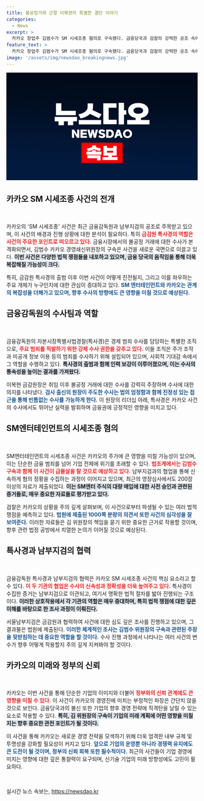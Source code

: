```yaml
---
title: 불공정거래 근절 이복현의 특별한 결단 이야기
categories:
  - News
excerpt: >
  카카오 창업주 김범수가 SM 시세조종 혐의로 구속됐다. 금융당국과 검찰의 강력한 공조 속에 불공정 거래 수사가 급물살을 타고 있으며, 이 사례는 한국 기업 총수 구속의 신기원을 나타낸다. 이복현 금감원장의 역할이 주목받고 있다.
feature_text: >
  카카오 창업주 김범수가 SM 시세조종 혐의로 구속됐다. 금융당국과 검찰의 강력한 공조 속에 불공정 거래 수사가 급물살을 타고 있으며, 이 사례는 한국 기업 총수 구속의 신기원을 나타낸다. 이복현 금감원장의 역할이 주목받고 있다.
image: '/assets/img/newsdao_breakingnews.jpg'
---
```


<p><img src="/assets/img/newsdao_breakingnews.jpg" alt="pcversion 속보" /></p>

<h2 data-ke-size="size26">카카오 SM 시세조종 사건의 전개</h2>

<p data-ke-size="size16">&nbsp;</p>

<p>카카오의 'SM 시세조종' 사건은 최근 금융감독원과 남부지검의 공조로 주목받고 있으며, 이 사건의 배경과 진행 상황에 대한 분석이 필요하다. 특히 <b><span style="color: #ee2323;">금감원 특사경의 역할은 사건의 주요한 포인트로 떠오르고 있다.</span></b> 금융시장에서의 불공정 거래에 대한 수사가 본격화되면서, 김범수 카카오 경영쇄신위원장의 구속은 사건을 새로운 국면으로 이끌고 있다. <b><span style="background-color: #21538527;">이번 사건은 다양한 법적 쟁점들을 내포하고 있으며, 금융 당국의 움직임을 통해 더욱 복잡해질 가능성이 크다.</span></b> </p>

<p>특히, 금감원 특사경의 출범 이후 이번 사건이 어떻게 진전될지, 그리고 이를 좌우하는 주요 개체가 누구인지에 대한 관심이 증대하고 있다. <b><span style="color: #1a5490;">SM 엔터테인먼트와 카카오는 관계의 복잡성을 더해가고 있으며, 향후 수사의 방향에도 큰 영향을 미칠 것으로 예상된다.</span></b></p>

<h2 data-ke-size="size26">금융감독원의 수사팀과 역할</h2>

<p data-ke-size="size16">&nbsp;</p>

<p>금융감독원의 자본시장특별사법경찰(특사경)은 경제 범죄 수사를 담당하는 특별한 조직으로, <b><span style="color: #ee2323;">주요 범죄를 적발하기 위한 강제 수사 권한을 갖추고 있다.</span></b> 이들 조직은 주가 조작과 미공개 정보 이용 등의 범죄를 수사하기 위해 설립되어 있으며, 사회적 기대감 속에서 그 역할을 수행하고 있다. <b><span style="background-color: #21538527;">특사경의 출범과 함께 인력 보강이 이루어졌으며, 이는 수사의 통속성을 높이는 결과를 가져왔다.</span></b></p>

<p>이복현 금감원장은 취임 이후 불공정 거래에 대한 수사를 강력히 주장하며 수사에 대한 의지를 나타냈다. <b><span style="color: #1a5490;">검사 출신의 원장이 주도한 수사는 법의 엄정함과 함께 진정성 있는 접근을 통해 빈틈없는 수사를 가능하게 한다.</span></b> 이 원장의 리더십 아래, 특사경은 카카오 사건의 수사에서도 뛰어난 실력을 발휘하며 금융권에 긍정적인 영향을 미치고 있다.</p>

<h2 data-ke-size="size26">SM엔터테인먼트의 시세조종 혐의</h2>

<p data-ke-size="size16">&nbsp;</p>

<p>SM엔터테인먼트의 시세조종 사건은 카카오의 주가에 큰 영향을 미칠 가능성이 있으며, 이는 단순한 금융 범죄를 넘어 기업 전체에 위기를 초래할 수 있다. <b><span style="color: #ee2323;">법조계에서는 김범수 구속과 함께 이 사건이 급물살을 탈 것으로 예상하고 있다.</span></b> 남부지검과의 협업을 통해 신속하게 혐의 정황을 수집하는 과정이 이어지고 있으며, 최근의 영장심사에서도 200장 이상의 자료가 제출되었다. <b><span style="background-color: #21538527;">이는 SM엔터 주식의 대량 매입에 대한 사전 승인과 관련된 증거들로, 매우 중요한 자료들로 평가받고 있다.</span></b></p>

<p>검찰은 카카오의 상황을 주의 깊게 살펴보며, 이 사건으로부터 파생될 수 있는 여러 법적 쟁점을 예측하고 있다. <b><span style="color: #1a5490;">법원에 제출된 1000쪽 분량의 의견서 또한 사건의 심각성을 잘 보여준다.</span></b> 이러한 자료들은 김 위원장의 책임을 묻기 위한 중요한 근거로 작용할 것이며, 향후 관련 법정 공방에서 치열한 논의가 이어질 것으로 예상된다.</p>

<h2 data-ke-size="size26">특사경과 남부지검의 협력</h2>

<p data-ke-size="size16">&nbsp;</p>

<p>금융감독원 특사경과 남부지검의 협력은 카카오 SM 시세조종 사건의 핵심 요소라고 할 수 있다. <b><span style="color: #ee2323;">이 두 기관의 협업은 수사의 신속성과 정확성을 더욱 높여주고 있다.</span></b> 특사경이 수집한 증거는 남부지검으로 이관되고, 여기서 명확한 법적 절차를 밟아 진행되는 구조이다. <b><span style="background-color: #21538527;">이러한 상호작용에서 각 기관의 역할은 매우 중대하며, 특히 법적 쟁점에 대한 깊은 이해를 바탕으로 한 조사 과정이 이뤄진다.</span></b></p>

<p>서울남부지검은 금감원과 협력하여 사건에 대한 심도 깊은 조사를 진행하고 있으며, 그 결과물은 법원에 제출된다. <b><span style="color: #1a5490;">이러한 체계적인 조사는 김범수 위원장의 구속과 관련된 주장을 뒷받침하는 데 중요한 역할을 할 것이다.</span></b> 수사 진행 과정에서 나타나는 여러 사건의 변수가 향후 어떻게 작용할지 주의 깊게 지켜봐야 할 것이다.</p>

<h2 data-ke-size="size26">카카오의 미래와 정부의 신뢰</h2>

<p data-ke-size="size16">&nbsp;</p>

<p>카카오는 이번 사건을 통해 단순한 기업의 이미지와 더불어 <b><span style="color: #ee2323;">정부와의 신뢰 관계에도 큰 영향을 미칠 수 있다.</span></b> 이 사건이 카카오의 경영진에 미치는 부정적인 파장은 간단치 않을 것으로 보인다. 금융당국과의 불신 또한 기업의 향후 경영 전략에 직격탄을 날릴 수 있는 요소로 작용할 수 있다. <b><span style="background-color: #21538527;">특히, 김 위원장의 구속이 기업의 미래 계획에 어떤 영향을 미칠지는 향후 중요한 관전 포인트가 될 것이다.</span></b></p>

<p>이 사건을 통해 카카오는 새로운 경영 전략을 모색하기 위해 더욱 엄격한 내부 규제 및 투명성을 강화할 필요성이 커지고 있다. <b><span style="color: #1a5490;">앞으로 기업의 운영뿐 아니라 경쟁력 유지에도 큰 도전이 될 것이며, 정부의 신뢰 회복 또한 필수적이다.</span></b> 최근의 사건들이 기업 경영에 미치는 영향에 대한 깊은 통찰력이 요구되며, 신기술 기업의 미래 방향성에도 고민이 필요하다. </p>

<p data-ke-size="size16">&nbsp;</p>
실시간 뉴스 속보는, <a href="https://newsdao.kr" rel="dofollow">https://newsdao.kr</a>


